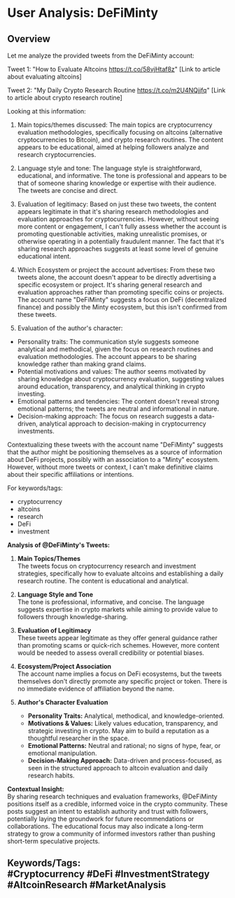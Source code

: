 # User Analysis: DeFiMinty

## Overview

<think>
Let me analyze the provided tweets from the DeFiMinty account:

Tweet 1:
"How to Evaluate Altcoins https://t.co/58vjHtaf8z"
[Link to article about evaluating altcoins]

Tweet 2:
"My Daily Crypto Research Routine https://t.co/m2U4NQjjfq"
[Link to article about crypto research routine]

Looking at this information:

1. Main topics/themes discussed:
The main topics are cryptocurrency evaluation methodologies, specifically focusing on altcoins (alternative cryptocurrencies to Bitcoin), and crypto research routines. The content appears to be educational, aimed at helping followers analyze and research cryptocurrencies.

2. Language style and tone:
The language style is straightforward, educational, and informative. The tone is professional and appears to be that of someone sharing knowledge or expertise with their audience. The tweets are concise and direct.

3. Evaluation of legitimacy:
Based on just these two tweets, the content appears legitimate in that it's sharing research methodologies and evaluation approaches for cryptocurrencies. However, without seeing more content or engagement, I can't fully assess whether the account is promoting questionable activities, making unrealistic promises, or otherwise operating in a potentially fraudulent manner. The fact that it's sharing research approaches suggests at least some level of genuine educational intent.

4. Which Ecosystem or project the account advertises:
From these two tweets alone, the account doesn't appear to be directly advertising a specific ecosystem or project. It's sharing general research and evaluation approaches rather than promoting specific coins or projects. The account name "DeFiMinty" suggests a focus on DeFi (decentralized finance) and possibly the Minty ecosystem, but this isn't confirmed from these tweets.

5. Evaluation of the author's character:
- Personality traits: The communication style suggests someone analytical and methodical, given the focus on research routines and evaluation methodologies. The account appears to be sharing knowledge rather than making grand claims.
- Potential motivations and values: The author seems motivated by sharing knowledge about cryptocurrency evaluation, suggesting values around education, transparency, and analytical thinking in crypto investing.
- Emotional patterns and tendencies: The content doesn't reveal strong emotional patterns; the tweets are neutral and informational in nature.
- Decision-making approach: The focus on research suggests a data-driven, analytical approach to decision-making in cryptocurrency investments.

Contextualizing these tweets with the account name "DeFiMinty" suggests that the author might be positioning themselves as a source of information about DeFi projects, possibly with an association to a "Minty" ecosystem. However, without more tweets or context, I can't make definitive claims about their specific affiliations or intentions.

For keywords/tags:
- cryptocurrency
- altcoins
- research
- DeFi
- investment
</think>

**Analysis of @DeFiMinty's Tweets:**

1. **Main Topics/Themes**  
   The tweets focus on cryptocurrency research and investment strategies, specifically how to evaluate altcoins and establishing a daily research routine. The content is educational and analytical.

2. **Language Style and Tone**  
   The tone is professional, informative, and concise. The language suggests expertise in crypto markets while aiming to provide value to followers through knowledge-sharing.

3. **Evaluation of Legitimacy**  
   These tweets appear legitimate as they offer general guidance rather than promoting scams or quick-rich schemes. However, more content would be needed to assess overall credibility or potential biases.

4. **Ecosystem/Project Association**  
   The account name implies a focus on DeFi ecosystems, but the tweets themselves don't directly promote any specific project or token. There is no immediate evidence of affiliation beyond the name.

5. **Author's Character Evaluation**  
   - **Personality Traits:** Analytical, methodical, and knowledge-oriented.  
   - **Motivations & Values:** Likely values education, transparency, and strategic investing in crypto. May aim to build a reputation as a thoughtful researcher in the space.  
   - **Emotional Patterns:** Neutral and rational; no signs of hype, fear, or emotional manipulation.  
   - **Decision-Making Approach:** Data-driven and process-focused, as seen in the structured approach to altcoin evaluation and daily research habits.

**Contextual Insight:**  
By sharing research techniques and evaluation frameworks, @DeFiMinty positions itself as a credible, informed voice in the crypto community. These posts suggest an intent to establish authority and trust with followers, potentially laying the groundwork for future recommendations or collaborations. The educational focus may also indicate a long-term strategy to grow a community of informed investors rather than pushing short-term speculative projects.

**Keywords/Tags:**  
#Cryptocurrency #DeFi #InvestmentStrategy #AltcoinResearch #MarketAnalysis
---
